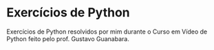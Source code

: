 # Exercícios de Python
Exercícios de Python resolvidos por mim durante o Curso em Vídeo de Python feito pelo prof. Gustavo Guanabara.
